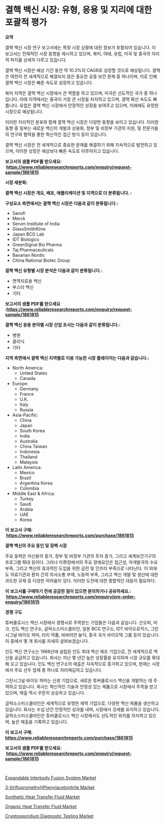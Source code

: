 <p><h1>결핵 백신 시장: 유형, 응용 및 지리에 대한 포괄적 평가</h1></p><p><strong>요약</strong></p>
<p><p>결핵 백신 시장 연구 보고서에는 특정 시장 상황에 대한 정보가 포함되어 있습니다. 이 보고서는 전체적인 시장 동향을 제시하고 있으며, 북미, 아태, 유럽, 미국 및 중국의 지리적 퍼지를 상세히 다루고 있습니다.</p><p>결핵 백신 시장은 예상 기간 동안 약 10.3%의 CAGR로 성장할 것으로 예상됩니다. 결핵은 여전히 전 세계적으로 해결되지 않은 중요한 공중 보건 문제 중 하나이며, 이로 인해 결핵 백신 시장은 빠른 속도로 성장하고 있습니다.</p><p>북미 지역은 결핵 백신 시장에서 큰 역할을 하고 있으며, 미국은 선도적인 국가 중 하나입니다. 아태 지역에서는 중국이 가장 큰 시장을 차지하고 있으며, 결핵 확산 속도도 빠릅니다. 유럽은 결핵 백신 시장에서 안정적인 성장을 보여주고 있으며, 미래에도 유망한 시장으로 예상됩니다.</p><p>이러한 지리적인 분포와 함께 결핵 백신 시장은 다양한 동향을 보이고 있습니다. 이러한 동향 중 일부는 새로운 백신의 개발과 상용화, 정부 및 비정부 기관의 지원, 및 전문가들의 연구와 협력을 통한 혁신적인 접근 방식 등이 있습니다.</p><p>결핵 백신 시장은 전 세계적으로 중요한 문제를 해결하기 위해 지속적으로 발전하고 있으며, 이러한 성장은 예상보다 빠른 속도로 이루어지고 있습니다.</p></p>
<p><strong>보고서의 샘플 PDF를 받으세요: &nbsp;<a href="https://www.reliableresearchreports.com/enquiry/request-sample/1861815">https://www.reliableresearchreports.com/enquiry/request-sample/1861815</a></strong></p>
<p><strong>시장 세분화:</strong></p>
<p><strong> 결핵 백신 시장은 개요, 배포, 애플리케이션 및 지역으로 더 분류됩니다. :</strong></p>
<p><strong>구성요소 측면에서는 결핵 백신 시장은 다음과 같이 분류됩니다.:</strong></p>
<p><ul><li>Sanofi</li><li>Merck</li><li>Serum Institute of India</li><li>GlaxoSmithKline</li><li>Japan BCG Lab</li><li>IDT Biologics</li><li>GreenSignal Bio Pharma</li><li>Taj Pharmaceuticals</li><li>Bavarian Nordic</li><li>China National Biotec Group</li></ul></p>
<p><strong> 결핵 백신 유형별 시장 분석은 다음과 같이 분류됩니다.:</strong></p>
<p><ul><li>면역치료용 백신</li><li>부스터 백신</li><li>기타</li></ul></p>
<p><strong>보고서의 샘플 PDF를 받으세요 :<a href="https://www.reliableresearchreports.com/enquiry/request-sample/1861815">https://www.reliableresearchreports.com/enquiry/request-sample/1861815</a></strong></p>
<p><strong> 결핵 백신 응용 분야별 시장 산업 조사는 다음과 같이 분류됩니다.:</strong></p>
<p><ul><li>병원</li><li>클리닉</li><li>기타</li></ul></p>
<p><strong>지역 측면에서 결핵 백신 지역별로 이용 가능한 시장 플레이어는 다음과 같습니다.:</strong></p>
<p><ul>
    <li>
        North America:
        <ul>
            <li>United States</li>
            <li>Canada</li>
        </ul>
    </li>
    <li>
        Europe:
        <ul>
            <li>Germany</li>
            <li>France</li>
            <li>U.K.</li>
            <li>Italy</li>
            <li>Russia</li>
        </ul>
    </li>
    <li>
        Asia-Pacific:
        <ul>
            <li>China</li>
            <li>Japan</li>
            <li>South Korea</li>
            <li>India</li>
            <li>Australia</li>
            <li>China Taiwan</li>
            <li>Indonesia</li>
            <li>Thailand</li>
            <li>Malaysia</li>
        </ul>
    </li>
    <li>
        Latin America:
        <ul>
            <li>Mexico</li>
            <li>Brazil</li>
            <li>Argentina Korea</li>
            <li>Colombia</li>
        </ul>
    </li>
    <li>
        Middle East & Africa:
        <ul>
            <li>Turkey</li>
            <li>Saudi</li>
            <li>Arabia</li>
            <li>UAE</li>
            <li>Korea</li>
        </ul>
    </li>
    </ul></p>
<p><strong>이 보고서 구매: &nbsp;<a href="https://www.reliableresearchreports.com/purchase/1861815">https://www.reliableresearchreports.com/purchase/1861815</a></strong></p>
<p><strong>결핵 백신의 주요 동인 및 장벽 시장</strong></p>
<p><p>주요 동력은 저신용의 증가, 정부 및 비정부 기관의 투자 증가, 그리고 세계보건기구의 프로그램 확대 등이다. 그러나 이市장에서의 주요 장애요인은 접근성, 저개발국의 수요 부족, 그리고 백신의 효과적인 도입을 위한 금전 및 인프라 부족으로 나타난다. 이 외에도 의료기관과 환자 간의 의사소통 부재, 노동력 부족, 그리고 백신 개발 및 생산에 대한 과도한 규제 등 다양한 어려움이 있다. 이러한 도전에 대한 종합적인 대응이 필요하다.</p></p>
<p><strong>이 보고서를 구매하기 전에 궁금한 점이 있으면 문의하거나 공유하세요.: &nbsp;<a href="https://www.reliableresearchreports.com/enquiry/pre-order-enquiry/1861815">https://www.reliableresearchreports.com/enquiry/pre-order-enquiry/1861815</a></strong></p>
<p><strong>경쟁 구도</strong></p>
<p><p>튜버쿨로시스 백신 시장에서 경쟁사로 주목받는 기업들은 다음과 같습니다. 산오피, 머크, 인도 백신 연구소, 글락소스미스클라인, 일본 BCG 연구소, IDT 바이오로직스, 그린시그널 바이오 파마, 타지 약품, 바바리안 놀딕, 중국 국가 바이오텍 그룹 등이 있습니다. 이 중에서 몇 개 회사를 자세히 살펴보겠습니다.</p><p>인도 백신 연구소는 1966년에 설립된 인도 최대 백신 제조 기업으로, 전 세계적으로 백신을 공급하고 있습니다. 회사는 지난 몇 년간 높은 성장률을 유지하며 시장 규모를 확대해 오고 있습니다. 인도 백신 연구소의 매출은 지속적으로 증가하고 있으며, 현재는 시장에서 주요 선두 업체 중 하나로 자리매김하고 있습니다.</p><p>그린시그널 바이오 파마는 신생 기업으로, 새로운 튜버쿨로시스 백신을 개발하는 데 주력하고 있습니다. 회사는 혁신적인 기술과 안정성 있는 제품으로 시장에서 주목을 받고 있으며, 매출 역시 꾸준히 상승하고 있습니다.</p><p>글락소스미스클라인은 세계적으로 유명한 제약 기업으로, 다양한 백신 제품을 생산하고 있습니다. 회사는 수십 년간 안정적인 성과를 내며, 시장에서 강세를 유지하고 있습니다. 글락소스미스클라인은 튜버쿨로시스 백신 시장에서도 선도적인 위치를 차지하고 있으며, 높은 매출을 기록하고 있습니다.</p></p>
<p><strong>이 보고서 구매: &nbsp; <a href="https://www.reliableresearchreports.com/purchase/1861815">https://www.reliableresearchreports.com/purchase/1861815</a></strong></p>
<p><strong>보고서의 샘플 PDF를 받으세요: &nbsp;<a href="https://www.reliableresearchreports.com/enquiry/request-sample/1861815">https://www.reliableresearchreports.com/enquiry/request-sample/1861815</a></strong><strong></strong></p>
<p>&nbsp;</p>
<p><p><a href="https://sulfuric-clavicle-d39.notion.site/Expandable-Interbody-Fusion-System-Market-Size-Growth-Outlook-from-2024-to-2031-projecting-at-Mark-c096272088a841aba9145398020b7c28">Expandable Interbody Fusion System Market</a></p><p><a href="https://view.publitas.com/reportprime-1/decoding-the-3-trifluoromethyl-phenylacetonitrile-market-a-deep-dive-into-the-latest-market-trends-market-segmentation-and-competitive-analysis/">3-(trifluoromethyl)Phenylacetonitrile Market</a></p><p><a href="https://github.com/castoriffic/Market-Research-Report-List-3/blob/main/synthetic-heat-transfer-fluid-market.md">Synthetic Heat Transfer Fluid Market</a></p><p><a href="https://github.com/yoshih12/Market-Research-Report-List-2/blob/main/organic-heat-transfer-fluid-market.md">Organic Heat Transfer Fluid Market</a></p><p><a href="https://automatic-knee-4c7.notion.site/Global-Cryptosporidium-Diagnostic-Testing-Market-Size-and-Market-Trends-Insights-and-Projections-fr-b55f10b64c0d4e069d084c0c82b5e58a">Cryptosporidium Diagnostic Testing Market</a></p></p>